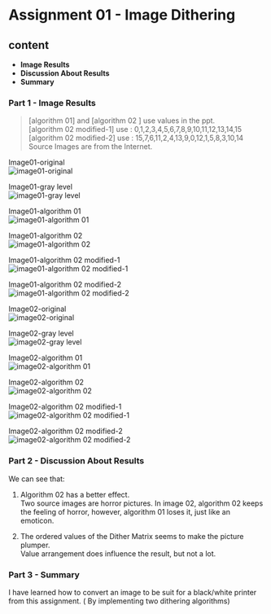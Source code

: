 # Assignment 01 - Image Dithering
## content
+ **Image Results**
+ **Discussion About Results**
+ **Summary**

### Part 1 - Image Results
> [algorithm 01] and [algorithm 02 ] use values in the ppt.  
> [algorithm 02 modified-1] use : 0,1,2,3,4,5,6,7,8,9,10,11,12,13,14,15  
> [algorithm 02 modified-2] use : 15,7,6,11,2,4,13,9,0,12,1,5,8,3,10,14  
> Source Images are from the Internet.  

Image01-original  
![image01-original](https://github.com/WinterPu/Exercise/blob/master/Image_Dithering/---%20Result%20Images%20---/Image%2001/Original.jpg)

Image01-gray level  
![image01-gray level](https://github.com/WinterPu/Exercise/blob/master/Image_Dithering/---%20Result%20Images%20---/Image%2001/Gray%20Level%20Image%20Original.jpg)

Image01-algorithm 01  
![image01-algorithm 01](https://github.com/WinterPu/Exercise/blob/master/Image_Dithering/---%20Result%20Images%20---/Image%2001/Dithered%20Image%2001%20Original.jpg)

Image01-algorithm 02  
![image01-algorithm 02](https://github.com/WinterPu/Exercise/blob/master/Image_Dithering/---%20Result%20Images%20---/Image%2001/Dithered%20Image%2002%20Original.jpg)

Image01-algorithm 02 modified-1  
![image01-algorithm 02 modified-1](https://github.com/WinterPu/Exercise/blob/master/Image_Dithering/---%20Result%20Images%20---/Image%2001/Dithered%20Image%20modified-1%2002%20Original.jpg)

Image01-algorithm 02 modified-2  
![image01-algorithm 02 modified-2](https://github.com/WinterPu/Exercise/blob/master/Image_Dithering/---%20Result%20Images%20---/Image%2001/Dithered%20Image%20modified-2%2002%20Original.jpg)



Image02-original  
![image02-original](https://github.com/WinterPu/Exercise/blob/master/Image_Dithering/---%20Result%20Images%20---/Image%2002/Original.jpg)

Image02-gray level   
![image02-gray level](https://github.com/WinterPu/Exercise/blob/master/Image_Dithering/---%20Result%20Images%20---/Image%2002/Gray%20Level%20Image%20Original.jpg)

Image02-algorithm 01  
![image02-algorithm 01](https://github.com/WinterPu/Exercise/blob/master/Image_Dithering/---%20Result%20Images%20---/Image%2002/Dithered%20Image%2001%20Original.jpg)

Image02-algorithm 02   
![image02-algorithm 02](https://github.com/WinterPu/Exercise/blob/master/Image_Dithering/---%20Result%20Images%20---/Image%2002/Dithered%20Image%2002%20Original.jpg)

Image02-algorithm 02 modified-1   
![image02-algorithm 02 modified-1](https://github.com/WinterPu/Exercise/blob/master/Image_Dithering/---%20Result%20Images%20---/Image%2002/Dithered%20Image%20modified-1%2002%20Original.jpg)

Image02-algorithm 02 modified-2  
![image02-algorithm 02 modified-2](https://github.com/WinterPu/Exercise/blob/master/Image_Dithering/---%20Result%20Images%20---/Image%2002/Dithered%20Image%20modified-2%2002%20Original.jpg)

### Part 2 - Discussion About Results

We can see that:
1. Algorithm 02 has a better effect.  
Two source images are horror pictures. In image 02, algorithm 02 keeps the feeling of horror, however, algorithm 01 loses it, just like an emoticon.

2. The ordered values of the Dither Matrix seems to make the picture plumper.  
Value arrangement does influence the result, but not a lot.

### Part 3 - Summary
I have learned how to convert an image to be suit for a black/white printer from this assignment. ( By implementing two dithering algorithms)
